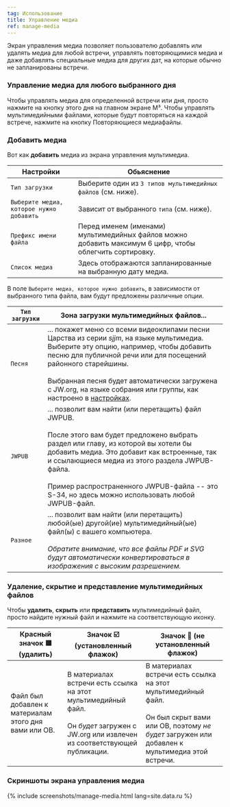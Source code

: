 ```yaml
---
tag: Использование
title: Управление медиа
ref: manage-media
---
```


Экран управления медиа позволяет пользователю добавлять или удалять медиа для любой встречи, управлять повторяющимися медиа и даже добавлять специальные медиа для других дат, на которые обычно не запланированы встречи.

### Управление медиа для любого выбранного дня

Чтобы управлять медиа для определенной встречи или дня, просто нажмите на кнопку этого дня на главном экране M³. Чтобы управлять мультимедийными файлами, которые будут повторяться на каждой встрече, нажмите на кнопку Повторяющиеся медиафайлы.

### Добавить медиа

Вот как **добавить** медиа из экрана управления мультимедиа.

| Настройки                                | Обьяснение                                                                                               |
| ---------------------------------------- | -------------------------------------------------------------------------------------------------------- |
| `Тип загрузки`                           | Выберите один из `3 типов мультимедийных файлов` (см. ниже).                                             |
| `Выберите медиа, которое нужно добавить` | Зависит от выбранного `типа` (см. ниже).                                                                 |
| `Префикс имени файла`                    | Перед именем (именами) мультимедийных файлов можно добавить максимум 6 цифр, чтобы облегчить сортировку. |
| `Список медиа`                           | Здесь отображаются запланированные на выбранную дату медиа.                                              |

В поле `Выберите медиа, которое нужно добавить`, в зависимости от выбранного типа файла, вам будут предложены различные опции.

| `Тип загрузки` | Зона загрузки мультимедийных файлов...                                                                                                                                                                                                                                                                                                                                             |
| -------------- | ---------------------------------------------------------------------------------------------------------------------------------------------------------------------------------------------------------------------------------------------------------------------------------------------------------------------------------------------------------------------------------- |
| `Песня`        | ... покажет меню со всеми видеоклипами песни Царства из серии *sjjm*, на языке мультимедиа. Выберите эту опцию, например, чтобы добавить песню для публичной речи или для посещений районного старейшины. <br><br> Выбранная песня будет автоматически загружена с JW.org, на языке собрания или группы, как настроено в [настройках]({{page.lang}}/#configuration).   |
| `JWPUB`        | ... позволит вам найти (или перетащить) файл JWPUB. <br><br> После этого вам будет предложено выбрать раздел или главу, из которой вы хотели бы добавить медиа. Это добавит как встроенные, так и ссылающиеся медиа из этого раздела JWPUB-файла. <br><br> Пример распространенного JWPUB-файла -- это S-34, но здесь можно использовать любой JWPUB-файл. |
| `Разное`       | ... позволит вам найти (или перетащить) любой(ые) другой(ие) мультимедийный(ые) файл(ы) с вашего компьютера. <br><br> *Обратите внимание, что все файлы PDF и SVG будут автоматически конвертироваться в изображения с высоким разрешением.*                                                                                                                           |

### Удаление, скрытие и представление мультимедийных файлов

Чтобы **удалить**, **скрыть** или **представить** мультимедийный файл, просто найдите нужный файл и нажмите на соответствующую иконку.

| Красный значок 🟥 (удалить)                            | Значок ☑️ (установленный флажок)                                                                                                                            | Значок 🔲 (не установленный флажок)                                                                                                                                                |
| ----------------------------------------------------- | ----------------------------------------------------------------------------------------------------------------------------------------------------------- | --------------------------------------------------------------------------------------------------------------------------------------------------------------------------------- |
| Файл был добавлен к материалам этого дня вами или ОВ. | В материалах встречи есть ссылка на этот мультимедийный файл. <br><br> Он *будет* загружен с JW.org или извлечен из соответствующей публикации. | В материалах встречи есть ссылка на этот мультимедийный файл. <br><br> Он был скрыт вами или ОВ, поэтому *не будет* загружен или добавлен к мультимедиа этой встречи. |

### Скриншоты экрана управления медиа

{% include screenshots/manage-media.html lang=site.data.ru %}
